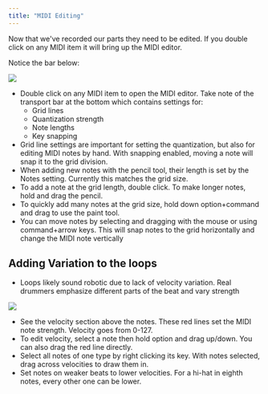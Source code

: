 ```yaml
---
title: "MIDI Editing"
---
```


Now that we've recorded our parts they need to be edited. If you double click on any MIDI item it will bring up the MIDI editor.

Notice the bar below:

![](../bar.png)



* Double click on any MIDI item to open the MIDI editor. Take note of the transport bar at the bottom which contains settings for:
    * Grid lines
    * Quantization strength
    * Note lengths
    * Key snapping
* Grid line settings are important for setting the quantization, but also for editing MIDI notes by hand. With snapping enabled, moving a note will snap it to the grid division.
* When adding new notes with the pencil tool, their length is set by the Notes setting. Currently this matches the grid size.
* To add a note at the grid length, double click. To make longer notes, hold and drag the pencil.
* To quickly add many notes at the grid size, hold down option+command and drag to use the paint tool.
* You can move notes by selecting and dragging with the mouse or using command+arrow keys. This will snap notes to the grid horizontally and change the MIDI note vertically

## Adding Variation to the loops

- Loops likely sound robotic due to lack of velocity variation. Real drummers emphasize different parts of the beat and vary strength

![](../velocity.png)

* See the velocity section above the notes. These red lines set the MIDI note strength. Velocity goes from 0-127.
* To edit velocity, select a note then hold option and drag up/down. You can also drag the red line directly.
* Select all notes of one type by right clicking its key. With notes selected, drag across velocities to draw them in.
* Set notes on weaker beats to lower velocities. For a hi-hat in eighth notes, every other one can be lower.